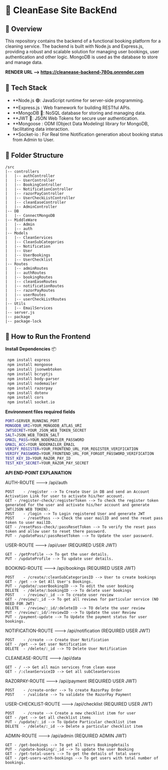 # 🧹 CleanEase Site BackEnd

## 🚀 Overview
This repository contains the backend of a functional booking platform for a cleaning service. The backend is built with Node.js and Express.js, providing a robust and scalable solution for managing user bookings, user authentication and other logic. MongoDB is used as the database to store and manage data.

**RENDER URL --> https://cleanease-backend-780q.onrender.com**

## 🧰 Tech Stack

- **Node.js 🟢: JavaScript runtime for server-side programming.
- **Express.js : Web framework for building RESTful APIs.
- **MongoDB 🍃: NoSQL database for storing and managing data.
- **JWT 🔐: JSON Web Tokens for secure user authentication.
- **Mongoose : ODM (Object Data Modeling) library for MongoDB, facilitating data interaction.
- **Socket-io : For Real time Notification generation about booking status from Admin to User.

## 📂 Folder Structure
```
/src
|-- controllers
|   |-- authController
|   |-- UserController
|   |-- BookingController
|   |-- NotificationController
|   |-- razorPayController
|   |-- UserCheckListController
|   |-- cleanEaseController
|   |-- AdminController
|-- DB
|   |-- ConnectMongoDB
|-- MiddleWare
|   |-- Admin
|   |-- auth
|-- Models
|   |-- CleanServices
|   |-- CleanSubCategories
|   |-- Notification
|   |-- User
|   |-- UserBookings
|   |-- UserChecklist
|-- Routes
|   |-- adminRoutes
|   |-- authRoutes
|   |-- bookingRoutes
|   |-- cleanEaseRoutes
|   |-- notificationRoutes
|   |-- razorPayRoutes
|   |-- userRoutes
|   |-- userCheckListRoutes
|-- Utils
|   |-- EmailServices
|-- server.js
|-- package
|-- package-lock
```

## 🧪 How to Run the Frontend
**Install Dependencies** 📦
   ```bash
	npm install express
	npm install mongoose
	npm install jsonwebtoken
	npm install bcryptjs
	npm install body-parser
	npm install nodemailer
	npm install razorpay
	npm install dotenv
	npm install cors
	npm install socket.io
   ```


**Environment files required fields**
```bash
PORT=SERVER_RUNNING_PORT
MONGODB_URI=YOUR_MONGODB_ATLAS_URI
JWTSECRET=YOUR_JSON_WEB_TOKEN_SECRET
SALT=JSON_WEB_TOKEN_SALT
GMAIL_PASS=YOUR_NODEMAILER_PASSWORD
GMAIL_ACC=YOUR_NODEMAILER_EMAIL
VERIFY_REGISTER=YOUR_FRONTEND_URL_FOR_REGISTER_VERIFICATION
VERIFY_PASSWORD=YOUR_FRONTEND_URL_FOR_FORGOT_PASSWORD_VERIFICATION
TEST_KEY_ID=YOUR_RAZOR_PAY_ID
TEST_KEY_SECRET=YOUR_RAZOR_PAY_SECRET
```

**API END-POINT EXPLANATION**

AUTH-ROUTE ---> /api/auth
      
	POST	- /register --> To Create User in DB and send an Account Activation Link for user to activate his/her account.
	GET	- /register-check/:registerToken --> To check the register token generated for the user and activate his/her account and generate JWT(JSON WEB TOKEN).
	POST	- /login --> To Login registered User and generate JWT
	POST	- /resetPass --> Check the user mailID and send the reset pass token to user mailID.
	GET	- /resetPass-check/:passResetToken --> To verify the reset pass token and allow user to reset there password.
	PUT	- /updatePass/:passResetToken --> To Update the user password.

USER-ROUTE ---> /api/user (REQUIRED USER JWT)

	GET	- /getProfile --> To get the user details.
	PUT	- /updateProfile --> To update user details.

BOOKING-ROUTE ---> /api/bookings (REQUIRED USER JWT)

	POST	- /create/:cleanSubCategoriesID --> User to create bookings
	GET	- /get --> Get All User's Bookings.
	PUT	- /update/:userBookingID --> To edit the user booking
	DELETE	- /delete/:bookingID --> To delete user bookings
	POST	- /review/:_id --> To create user review
	GET	- /review/:_id --> To get all reviews for particular service (NO NEED FOR JWT)
	DELETE	- /review/:_id/:deleteID --> TO delete the user review
	PUT	- /review/:_id/:reviewID --> To Update the user Review
	PUT	- /payment-update --> To Update the payment status for user bookings.
	
NOTIFICATION-ROUTE ---> /api/notification (REQUIRED USER JWT)

	POST	- /create --> Create User Notification
	GET	- /get --> Get user Notification
	DELETE	- /delete/:_id --> TO Delete User Notification

CLEANEASE-ROUTE ---> /api/data

	GET	- / --> Get all main services from clean ease
	GET	- /:cleanServiceID --> Get all subCleanServices

RAZORPAY-ROUTE ---> /api/payment (REQUIRED USER JWT)

	POST	- /create-order --> To create RazorPay Order
	POST	- /validate --> To validate the RazorPay Payment

USER-CHECKLIST-ROUTE ---> /api/checklist (REQUIRED USER JWT)

	POST	- /create --> Create a new checklist item for user
	GET	- /get --> Get all checklist items
	PUT	- /update/:_id --> To Update Particular checklist item
	DELETE	- /delete/:_id --> Delete a particular checklist item

ADMIN-ROUTE ---> /api/admin (REQUIRED ADMIN JWT)

	GET	- /get-bookings --> To get all Users Bookingdetails
	PUT	- /update-booking/:_id --> To update the user Booking
	GET	- /get-total-users --> To get the details of total users
	GET	- /get-users-with-bookings --> To get users with total number of bookings.
